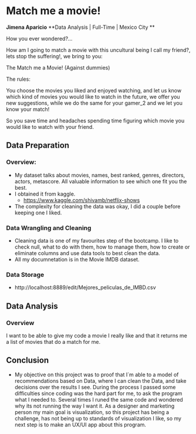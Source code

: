 # Match me a movie!

**Jimena Aparicio**
**Data Analysis | Full-Time | Mexico City **

How you ever wondered?...

How am I going to match a movie with this uncultural being I call my friend?, lets stop the suffering!, we bring to you: 

The Match me a Movie! (Against dummies)

The rules:

You choose the movies you liked and enjoyed watching, and let us know which kind of movies you would like to watch in the future, we offer you new suggestions, while we do the same for your gamer_2 and we let you know your match!

So you save time and headaches spending time figuring which movie you would like to watch with your friend.

## Data Preparation

### Overview:

* My dataset talks about movies, names, best ranked, genres, directors, actors, metascore. All valuable information to see which one fit you the best.
* I obtained it from kaggle.
	* https://www.kaggle.com/shivamb/netflix-shows
* The complexity for cleaning the data was okay, I did a couple before keeping one I liked.


### Data Wrangling and Cleaning

* Cleaning data is one of my favourites step of the bootcamp. I like to check null, what to do with them, how to manage them, how to create or eliminate columns and use data tools to best clean the data.
* All my documnetation is in the Movie IMDB dataset.

### Data Storage

* http://localhost:8889/edit/Mejores_peliculas_de_IMBD.csv

## Data Analysis

### Overview

I want to be able to give my code a movie I really like and that it returns me a list of movies that do a match for me.


## Conclusion

* My objective on this project was to proof that I´m able to a model of recommendations based on Data, where I can clean the Data, and take decisions over the results I see.
During the process I passed some difficulties since coding was the hard part for me, to ask the program what I needed to. Several times I runed the same code and wondered why its not running the way I want it.
As a designer and marketing person my main goal is visualization, so this project has being a challenge, has not being up to standards of visualization I like, so my next step is to make an UX/UI app about this program.
